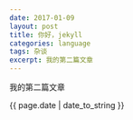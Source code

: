 ```yaml
---
date: 2017-01-09
layout: post
title: 你好，jekyll
categories: language
tags: 杂谈
excerpt: 我的第二篇文章
---
```


<p>我的第二篇文章</p>
<p>{{ page.date | date_to_string }}</p>
